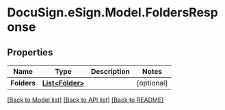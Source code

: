 # DocuSign.eSign.Model.FoldersResponse
## Properties

Name | Type | Description | Notes
------------ | ------------- | ------------- | -------------
**Folders** | [**List&lt;Folder&gt;**](Folder.md) |  | [optional] 

[[Back to Model list]](../README.md#documentation-for-models) [[Back to API list]](../README.md#documentation-for-api-endpoints) [[Back to README]](../README.md)

